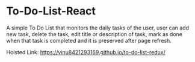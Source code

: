 # To-Do-List-React

A simple To Do List that monitors the daily tasks of the user, user can add new task, delete the task, edit title or description of task, mark as done when that task is completed and it is preserved after page refresh.

Hoisted Link: https://vinu8421293169.github.io/to-do-list-redux/

